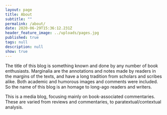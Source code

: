 ```yaml
---
layout: page
title: About
subtitle: ""
permalink: /about/
date: 2020-06-29T15:36:12.231Z
header_feature_image: ../uploads/pages.jpg
published: true
tags: null
description: null
show: true
---
```

The title of this blog is something known and done by any number of book enthusiasts. Marginalia are the annotations and notes made by readers in the margins of the texts, and have a long tradition from scholars and scribes alike. Both academic and humorous images and comments were included. So the name of this blog is an homage to long-ago readers and writers.



This is a media blog, focusing mainly on book-associated commentaries. These are varied from reviews and commentaries, to paratextual/contextual analysis.
